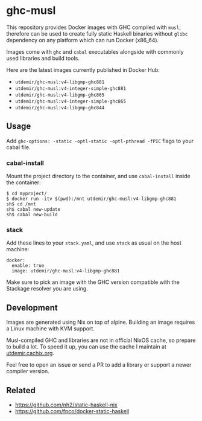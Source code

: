 # ghc-musl

This repository provides Docker images with GHC compiled with `musl`;
therefore can be used to create fully static Haskell binaries without
`glibc` dependency on any platform which can run Docker (x86_64).

Images come with `ghc` and `cabal` executables alongside with commonly
used libraries and build tools.

Here are the latest images currently published in Docker Hub:

* `utdemir/ghc-musl:v4-libgmp-ghc881`
* `utdemir/ghc-musl:v4-integer-simple-ghc881`
* `utdemir/ghc-musl:v4-libgmp-ghc865`
* `utdemir/ghc-musl:v4-integer-simple-ghc865`
* `utdemir/ghc-musl:v4-libgmp-ghc844`

## Usage

Add `ghc-options: -static -optl-static -optl-pthread -fPIC` flags to
your cabal file.

### cabal-install

Mount the project directory to the container, and use `cabal-install`
inside the container:

```
$ cd myproject/
$ docker run -itv $(pwd):/mnt utdemir/ghc-musl:v4-libgmp-ghc881
sh$ cd /mnt
sh$ cabal new-update
sh$ cabal new-build
```

### stack

Add these lines to your `stack.yaml`, and use `stack` as usual on the
host machine:

```
docker:
  enable: true
  image: utdemir/ghc-musl:v4-libgmp-ghc881
```

Make sure to pick an image with the GHC version compatible with the
Stackage resolver you are using.

## Development

Images are generated using Nix on top of alpine. Building an image
requires a Linux machine with KVM support.

Musl-compiled GHC and libraries are not in official NixOS cache, so
prepare to build a lot. To speed it up, you can use the cache I maintain
at [utdemir.cachix.org]().

Feel free to open an issue or send a PR to add a library or support a
newer compiler version.

## Related

* https://github.com/nh2/static-haskell-nix
* https://github.com/fpco/docker-static-haskell
